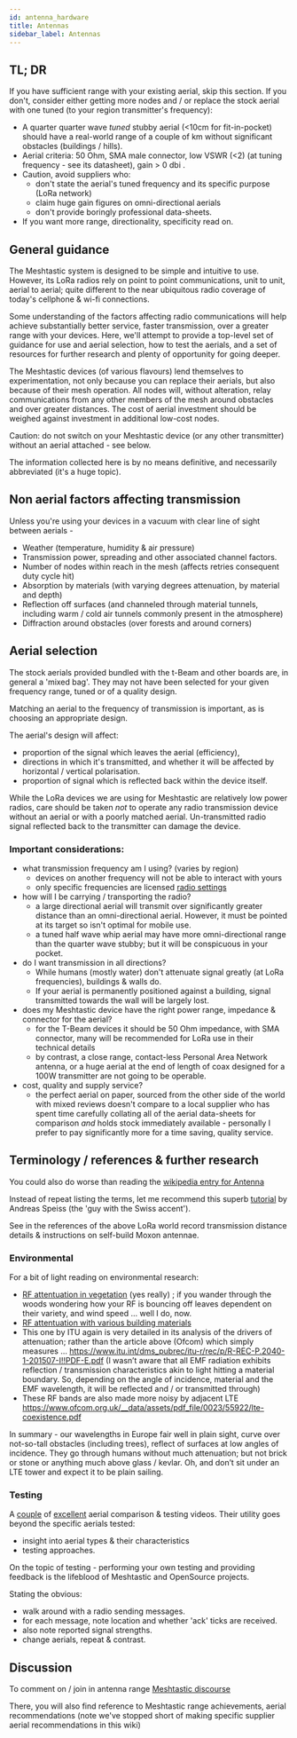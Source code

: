 ```yaml
---
id: antenna_hardware
title: Antennas
sidebar_label: Antennas
---
```

## TL; DR
If you have sufficient range with your existing aerial, skip this section.  If you don't, consider either getting more nodes and / or replace the stock aerial with one tuned (to your region transmitter's frequency): 

- A quarter quarter wave _tuned_ stubby aerial (<10cm for fit-in-pocket) should have a real-world range of a couple of km without significant obstacles (buildings / hills). 
- Aerial criteria: 50 Ohm, SMA male connector, low VSWR (<2) (at tuning frequency - see its datasheet), gain > 0 dbi .
- Caution, avoid suppliers who:
  - don't state the aerial's tuned frequency and its specific purpose (LoRa network)
  - claim huge gain figures on omni-directional aerials
  - don't provide boringly professional data-sheets. 
- If you want more range, directionality, specificity read on.

## General guidance

The Meshtastic system is designed to be simple and intuitive to use.  However, its LoRa radios rely on point to point communications, unit to unit, aerial to aerial; quite different to the near ubiquitous radio coverage of today's cellphone & wi-fi connections.

Some understanding of the factors affecting radio communications will help achieve substantially better service, faster transmission, over a greater range with your devices.  Here, we'll attempt to provide a top-level set of guidance for use and aerial selection, how to test the aerials, and a set of resources for further research and plenty of opportunity for going deeper.

The Meshtastic devices (of various flavours) lend themselves to experimentation, not only because you can replace their aerials, but also because of their mesh operation.  All nodes will, without alteration, relay communications from any other members of the mesh around obstacles and over greater distances.  The cost of aerial investment should be weighed against investment in additional low-cost nodes.

Caution: do not switch on your Meshtastic device (or any other transmitter) without an aerial attached - see below.

The information collected here is by no means definitive, and necessarily abbreviated (it's a huge topic).

## Non aerial factors affecting transmission
Unless you're using your devices in a vacuum with clear line of sight between aerials -
- Weather (temperature, humidity & air pressure)
- Transmission power, spreading and other associated channel factors.
- Number of nodes within reach in the mesh (affects retries consequent duty cycle hit)
- Absorption by materials (with varying degrees attenuation, by material and depth)
- Reflection off surfaces (and channeled through material tunnels, including warm / cold air tunnels commonly present in the atmosphere)
- Diffraction around obstacles (over forests and around corners)

## Aerial selection

The stock aerials provided bundled with the t-Beam and other boards are, in general a 'mixed bag'.  They may not have been selected for your given frequency range, tuned or of a quality design.

Matching an aerial to the frequency of transmission is important, as is choosing an appropriate design.

The aerial's design will affect:
- proportion of the signal which leaves the aerial (efficiency), 
- directions in which it's transmitted, and whether it will be affected by horizontal / vertical polarisation.
- proportion of signal which is reflected back within the device itself.

While the LoRa devices we are using for Meshtastic are relatively low power radios, care should be taken _not_ to operate any radio transmission device without an aerial or with a poorly matched aerial.  Un-transmitted radio signal reflected back to the transmitter can damage the device.

### Important considerations:
- what transmission frequency am I using? (varies by region)
  - devices on another frequency will not be able to interact with yours
  - only specific frequencies are licensed [radio settings](/docs/developers/radio-settings)
- how will I be carrying / transporting the radio?
  - a large directional aerial will transmit over significantly greater distance than an omni-directional aerial.  However, it must be pointed at its target so isn't optimal for mobile use.
  - a tuned half wave whip aerial may have more omni-directional range than the quarter wave stubby; but it will be conspicuous in your pocket.
- do I want transmission in all directions?
  - While humans (mostly water) don't attenuate signal greatly (at LoRa frequencies), buildings & walls do.  
  - If your aerial is permanently positioned against a building, signal transmitted towards the wall will be largely lost.
- does my Meshtastic device have the right power range, impedance & connector for the aerial?
  - for the T-Beam devices it should be 50 Ohm impedance, with SMA connector, many will be recommended for LoRa use in their technical details
  - by contrast, a close range, contact-less Personal Area Network antenna, or a huge aerial at the end of length of coax designed for a 100W transmitter are not going to be operable.
- cost, quality and supply service?
  - the perfect aerial on paper, sourced from the other side of the world with mixed reviews doesn't compare to a local supplier who has spent time carefully collating all of the aerial data-sheets for comparison _and_ holds stock immediately available - personally I prefer to pay significantly more for a time saving, quality service.

## Terminology / references & further research

You could also do worse than reading the [wikipedia entry for Antenna](https://en.wikipedia.org/wiki/Antenna_(radio))

Instead of repeat listing the terms, let me recommend this superb [tutorial](https://www.youtube.com/watch?v=J3PBL9oLPX8) by Andreas Speiss (the 'guy with the Swiss accent').

See in the references of the above LoRa world record transmission distance details & instructions on self-build Moxon antennae.

### Environmental
For a bit of light reading on environmental research:

  -  [RF attentuation in vegetation](https://www.itu.int/dms_pubrec/itu-r/rec/p/R-REC-P.833-9-201609-I!!PDF-E.pdf) (yes really) ; if you wander through the woods wondering how your RF is bouncing off leaves dependent on their variety, and wind speed … well I do, now.
  -  [RF attentuation with various building materials](https://www.ofcom.org.uk/__data/assets/pdf_file/0016/84022/building_materials_and_propagation.pdf)
  -  This one by ITU again is very detailed in its analysis of the drivers of attenuation; rather than the article above (Ofcom) which simply measures … https://www.itu.int/dms_pubrec/itu-r/rec/p/R-REC-P.2040-1-201507-I!!PDF-E.pdf (I wasn’t aware that all EMF radiation exhibits reflection / transmission characteristics akin to light hitting a material boundary. So, depending on the angle of incidence, material and the EMF wavelength, it will be reflected and / or transmitted through)
  - These RF bands are also made more noisy by adjacent LTE https://www.ofcom.org.uk/__data/assets/pdf_file/0023/55922/lte-coexistence.pdf

In summary - our wavelengths in Europe fair well in plain sight, curve over not-so-tall obstacles (including trees), reflect of surfaces at low angles of incidence. They go through humans without much attenuation; but not brick or stone or anything much above glass / kevlar. Oh, and don’t sit under an LTE tower and expect it to be plain sailing.

### Testing
A [couple](https://medium.com/home-wireless/testing-lora-antennas-at-915mhz-6d6b41ac8f1d) of [excellent](https://medium.com/home-wireless/testing-and-reviewing-lora-antennas-5b37dfa594a3) aerial comparison & testing videos.  Their utility goes beyond the specific aerials tested:
- insight into aerial types & their characteristics
- testing approaches.

On the topic of testing - performing your own testing and providing feedback is the lifeblood of Meshtastic and OpenSource projects.  

Stating the obvious: 
- walk around with a radio sending messages.
- for each message, note location and whether 'ack' ticks are received.
- also note reported signal strengths.
- change aerials, repeat & contrast.

## Discussion
To comment on / join in antenna range [Meshtastic discourse](https://meshtastic.discourse.group/t/antenna-improved-range/227/35?u=sens8tion)

There, you will also find reference to Meshtastic range achievements, aerial recommendations (note we've stopped short of making specific supplier aerial recommendations in this wiki)
